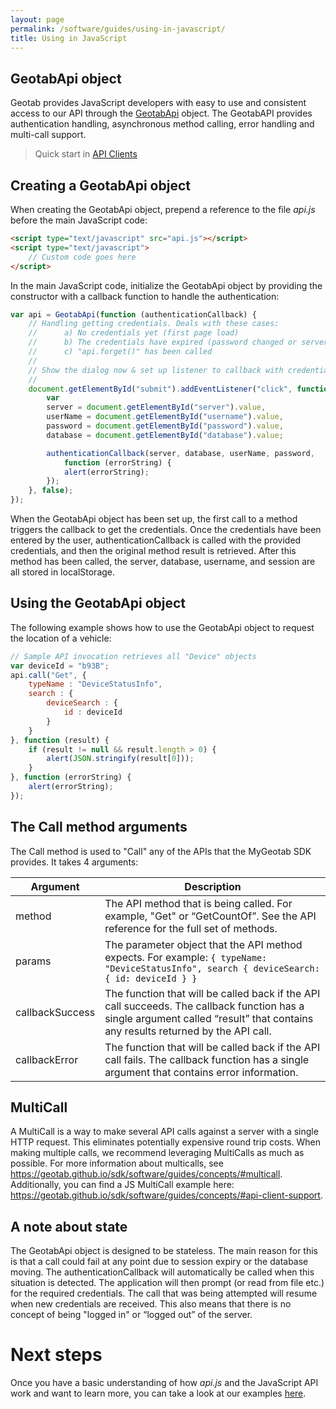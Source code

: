 ```yaml
---
layout: page
permalink: /software/guides/using-in-javascript/
title: Using in JavaScript
---
```


## GeotabApi object

Geotab provides JavaScript developers with easy to use and consistent access to our API through the [GeotabApi](https://github.com/Geotab/mg-api-js) object. The GeotabAPI provides authentication handling, asynchronous method calling, error handling and multi-call support.

> Quick start in [API Clients]({{site.baseurl}}/software/api/clients/#javascript)

## Creating a GeotabApi object

When creating the GeotabApi object, prepend a reference to the file *api.js* before the main JavaScript code:

```html
<script type="text/javascript" src="api.js"></script>
<script type="text/javascript">
    // Custom code goes here
</script>
```

In the main JavaScript code, initialize the GeotabApi object by providing the constructor with a callback function to handle the authentication:

```javascript
var api = GeotabApi(function (authenticationCallback) {
	// Handling getting credentials. Deals with these cases:
	//      a) No credentials yet (first page load)
	//      b) The credentials have expired (password changed or server moved)
	//      c) "api.forget()" has been called
	//
	// Show the dialog now & set up listener to callback with credentials
	//
	document.getElementById("submit").addEventListener("click", function () {
		var
		server = document.getElementById("server").value,
		userName = document.getElementById("username").value,
		password = document.getElementById("password").value,
		database = document.getElementById("database").value;

		authenticationCallback(server, database, userName, password,
			function (errorString) {
			alert(errorString);
		});
	}, false);
});
```

When the GeotabApi object has been set up, the first call to a method triggers the callback to get the credentials. Once the credentials have been entered by the user, authenticationCallback is called with the provided credentials, and then the original method result is retrieved. After this method has been called, the server, database, username, and session are all stored in localStorage.

## Using the GeotabApi object

The following example shows how to use the GeotabApi object to request the location of a vehicle:

```javascript
// Sample API invocation retrieves all "Device" objects
var deviceId = "b93B"; 
api.call("Get", {
	typeName : "DeviceStatusInfo",
	search : {
		deviceSearch : {
			id : deviceId
		}
	}
}, function (result) {
	if (result != null && result.length > 0) {
		alert(JSON.stringify(result[0]));
	}
}, function (errorString) {
	alert(errorString);
});
```

## The Call method arguments

The Call method is used to "Call" any of the APIs that the MyGeotab SDK provides. It takes 4 arguments:

**Argument** | **Description**
--- | ---
method | The API method that is being called. For example, "Get" or “GetCountOf”. See the API reference for the full set of methods.
params | The parameter object that the API method expects. For example: `{ typeName: "DeviceStatusInfo", search { deviceSearch: { id: deviceId } }`
callbackSuccess | The function that will be called back if the API call succeeds. The callback function has a single argument called “result” that contains any results returned by the API call.
callbackError | The function that will be called back if the API call fails. The callback function has a single argument that contains error information.

## MultiCall

A MultiCall is a way to make several API calls against a server with a single HTTP request. This eliminates potentially expensive round trip costs. When making multiple calls, we recommend leveraging MultiCalls as much as possible. For more information about multicalls, see https://geotab.github.io/sdk/software/guides/concepts/#multicall. Additionally, you can find a JS MultiCall example here: https://geotab.github.io/sdk/software/guides/concepts/#api-client-support.  

## A note about state

The GeotabApi object is designed to be stateless. The main reason for this is that a call could fail at any point due to session expiry or the database moving. The authenticationCallback will automatically be called when this situation is detected. The application will then prompt (or read from file etc.) for the required credentials. The call that was being attempted will resume when new credentials are received. This also means that there is no concept of being "logged in" or “logged out” of the server.

# Next steps

Once you have a basic understanding of how *api.js* and the JavaScript API work and want to learn more, you can take a look at our examples [here](../../js-samples).


